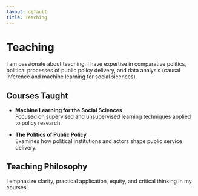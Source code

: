 ```yaml
---
layout: default
title: Teaching
---
```


# Teaching

I am passionate about teaching. I have expertise in comparative politics, political processes of public policy delivery, and data analysis (causal inference and machine learning for social sicences).

## Courses Taught

- **Machine Learning for the Social Sciences**  
  Focused on supervised and unsupervised learning techniques applied to policy research.

- **The Politics of Public Policy**  
  Examines how political institutions and actors shape public service delivery.


## Teaching Philosophy

I emphasize clarity, practical application, equity, and critical thinking in my courses.
